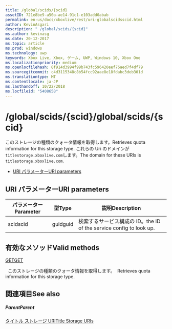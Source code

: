 ```yaml
---
title: /global/scids/{scid}
assetID: 721e8be9-a50a-ae14-91c1-e103add0abab
permalink: en-us/docs/xboxlive/rest/uri-globalscidsscid.html
author: KevinAsgari
description: " /global/scids/{scid}"
ms.author: kevinasg
ms.date: 20-12-2017
ms.topic: article
ms.prod: windows
ms.technology: uwp
keywords: Xbox Live, Xbox, ゲーム, UWP, Windows 10, Xbox One
ms.localizationpriority: medium
ms.openlocfilehash: 8f914d3994f99b743fc596420eef76aed7f4df79
ms.sourcegitcommit: c4d3115348c8b54fcc92aae8e18fdabc3deb301d
ms.translationtype: MT
ms.contentlocale: ja-JP
ms.lasthandoff: 10/22/2018
ms.locfileid: "5408658"
---
```

# <a name="globalscidsscid"></a><span data-ttu-id="32acd-104">/global/scids/{scid}</span><span class="sxs-lookup"><span data-stu-id="32acd-104">/global/scids/{scid}</span></span>
<span data-ttu-id="32acd-105">このストレージの種類のクォータ情報を取得します。</span><span class="sxs-lookup"><span data-stu-id="32acd-105">Retrieves quota information for this storage type.</span></span> <span data-ttu-id="32acd-106">これらの Uri のドメインが`titlestorage.xboxlive.com`します。</span><span class="sxs-lookup"><span data-stu-id="32acd-106">The domain for these URIs is `titlestorage.xboxlive.com`.</span></span>
 
  * [<span data-ttu-id="32acd-107">URI パラメーター</span><span class="sxs-lookup"><span data-stu-id="32acd-107">URI parameters</span></span>](#ID4EV)
 
<a id="ID4EV"></a>

 
## <a name="uri-parameters"></a><span data-ttu-id="32acd-108">URI パラメーター</span><span class="sxs-lookup"><span data-stu-id="32acd-108">URI parameters</span></span>
 
| <span data-ttu-id="32acd-109">パラメーター</span><span class="sxs-lookup"><span data-stu-id="32acd-109">Parameter</span></span>| <span data-ttu-id="32acd-110">型</span><span class="sxs-lookup"><span data-stu-id="32acd-110">Type</span></span>| <span data-ttu-id="32acd-111">説明</span><span class="sxs-lookup"><span data-stu-id="32acd-111">Description</span></span>| 
| --- | --- | --- | 
| <span data-ttu-id="32acd-112">scid</span><span class="sxs-lookup"><span data-stu-id="32acd-112">scid</span></span>| <span data-ttu-id="32acd-113">guid</span><span class="sxs-lookup"><span data-stu-id="32acd-113">guid</span></span>| <span data-ttu-id="32acd-114">検索するサービス構成の ID。</span><span class="sxs-lookup"><span data-stu-id="32acd-114">the ID of the service config to look up.</span></span>| 
  
<a id="ID4ETB"></a>

 
## <a name="valid-methods"></a><span data-ttu-id="32acd-115">有効なメソッド</span><span class="sxs-lookup"><span data-stu-id="32acd-115">Valid methods</span></span>

[<span data-ttu-id="32acd-116">GET</span><span class="sxs-lookup"><span data-stu-id="32acd-116">GET</span></span>](uri-globalscidsscid-get.md)

<span data-ttu-id="32acd-117">&nbsp;&nbsp;このストレージの種類のクォータ情報を取得します。</span><span class="sxs-lookup"><span data-stu-id="32acd-117">&nbsp;&nbsp;Retrieves quota information for this storage type.</span></span> 
 
<a id="ID4E4B"></a>

 
## <a name="see-also"></a><span data-ttu-id="32acd-118">関連項目</span><span class="sxs-lookup"><span data-stu-id="32acd-118">See also</span></span>
 
<a id="ID4E6B"></a>

 
##### <a name="parent"></a><span data-ttu-id="32acd-119">Parent</span><span class="sxs-lookup"><span data-stu-id="32acd-119">Parent</span></span> 

[<span data-ttu-id="32acd-120">タイトル ストレージ URI</span><span class="sxs-lookup"><span data-stu-id="32acd-120">Title Storage URIs</span></span>](atoc-reference-storagev2.md)

   